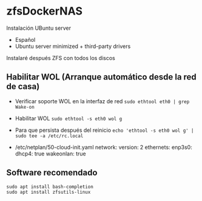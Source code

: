 # zfsDockerNAS

Instalación UBuntu server
- Español
- Ubuntu server minimized + third-party drivers

Instalaré después ZFS con todos los discos

## Habilitar WOL (Arranque automático desde la red de casa)

- Verificar soporte WOL en la interfaz de red
```sudo ethtool eth0 | grep Wake-on```

- Habilitar WOL
```sudo ethtool -s eth0 wol g```

- Para que persista después del reinicio
```echo 'ethtool -s eth0 wol g' | sudo tee -a /etc/rc.local```

- /etc/netplan/50-cloud-init.yaml
network:
  version: 2
  ethernets:
    enp3s0:
      dhcp4: true
      wakeonlan: true
      
## Software recomendado

```
sudo apt install bash-completion
sudo apt install zfsutils-linux

```
